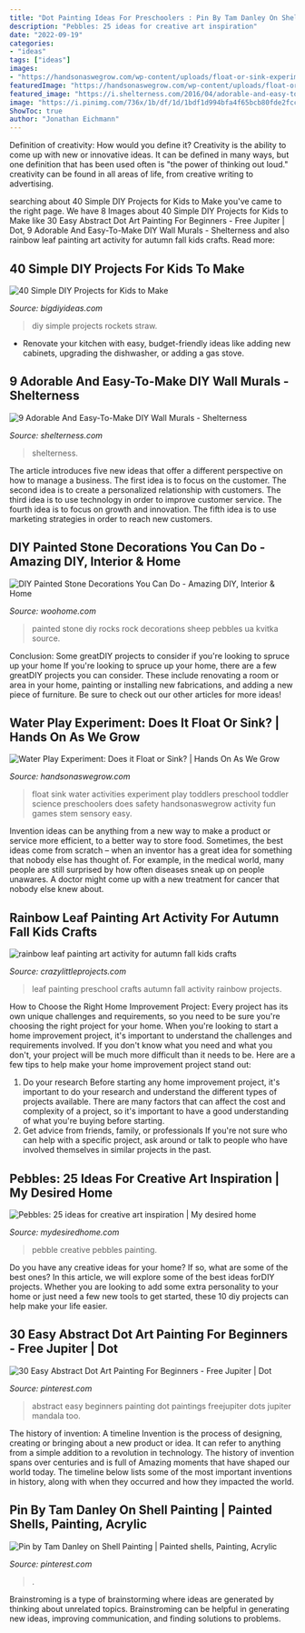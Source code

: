 ```yaml
---
title: "Dot Painting Ideas For Preschoolers : Pin By Tam Danley On Shell Painting"
description: "Pebbles: 25 ideas for creative art inspiration"
date: "2022-09-19"
categories:
- "ideas"
tags: ["ideas"]
images:
- "https://handsonaswegrow.com/wp-content/uploads/float-or-sink-experiment-1.jpg"
featuredImage: "https://handsonaswegrow.com/wp-content/uploads/float-or-sink-experiment-1.jpg"
featured_image: "https://i.shelterness.com/2016/04/adorable-and-easy-to-make-diy-wall-murals-3-750x1125.jpg"
image: "https://i.pinimg.com/736x/1b/df/1d/1bdf1d994bfa4f65bcb80fde2fcca34b.jpg"
ShowToc: true
author: "Jonathan Eichmann"
---
```



Definition of creativity: How would you define it?
Creativity is the ability to come up with new or innovative ideas. It can be defined in many ways, but one definition that has been used often is "the power of thinking out loud." creativity can be found in all areas of life, from creative writing to advertising.

	

		
searching about 40 Simple DIY Projects for Kids to Make you've came to the right page. We have 8 Images about 40 Simple DIY Projects for Kids to Make like 30 Easy Abstract Dot Art Painting For Beginners - Free Jupiter | Dot, 9 Adorable And Easy-To-Make DIY Wall Murals - Shelterness and also rainbow leaf painting art activity for autumn fall kids crafts. Read more:
		
    
## 40 Simple DIY Projects For Kids To Make

<img loading=lazy src="http://www.bigdiyideas.com/wp-content/uploads/2015/06/STRAW-ROCKETS.jpg" onerror="this.onerror=null;this.src='https://tse3.mm.bing.net/th?id=OIP.ABGnq94EkMfikPsLBJ_PIwHaKh&amp;pid=15.1';" alt="40 Simple DIY Projects for Kids to Make">

_Source: bigdiyideas.com_

>diy simple projects rockets straw. 

	

- Renovate your kitchen with easy, budget-friendly ideas like adding new cabinets, upgrading the dishwasher, or adding a gas stove.

    
## 9 Adorable And Easy-To-Make DIY Wall Murals - Shelterness

<img loading=lazy src="https://i.shelterness.com/2016/04/adorable-and-easy-to-make-diy-wall-murals-3-750x1125.jpg" onerror="this.onerror=null;this.src='https://tse3.mm.bing.net/th?id=OIP.krRNQvDXf445YRwiuHfAFwHaLH&amp;pid=15.1';" alt="9 Adorable And Easy-To-Make DIY Wall Murals - Shelterness">

_Source: shelterness.com_

>shelterness. 

	

The article introduces five new ideas that offer a different perspective on how to manage a business. The first idea is to focus on the customer. The second idea is to create a personalized relationship with customers. The third idea is to use technology in order to improve customer service. The fourth idea is to focus on growth and innovation. The fifth idea is to use marketing strategies in order to reach new customers.

    
## DIY Painted Stone Decorations You Can Do - Amazing DIY, Interior &amp; Home

<img loading=lazy src="http://www.woohome.com/wp-content/uploads/2017/12/diy-home-decor-ideas-with-painted-pebbles-rocks-12.jpg" onerror="this.onerror=null;this.src='https://tse2.mm.bing.net/th?id=OIP.2QXkt0kqtfUBTIaRRWnyFQHaLz&amp;pid=15.1';" alt="DIY Painted Stone Decorations You Can Do - Amazing DIY, Interior &amp; Home">

_Source: woohome.com_

>painted stone diy rocks rock decorations sheep pebbles ua kvitka source. 

	

Conclusion: Some greatDIY projects to consider if you're looking to spruce up your home
If you're looking to spruce up your home, there are a few greatDIY projects you can consider. These include renovating a room or area in your home, painting or installing new fabrications, and adding a new piece of furniture. Be sure to check out our other articles for more ideas!

    
## Water Play Experiment: Does It Float Or Sink? | Hands On As We Grow

<img loading=lazy src="https://handsonaswegrow.com/wp-content/uploads/float-or-sink-experiment-1.jpg" onerror="this.onerror=null;this.src='https://tse2.mm.bing.net/th?id=OIP.TF7DH58WRqParzH0QRxdLgHaLH&amp;pid=15.1';" alt="Water Play Experiment: Does it Float or Sink? | Hands On As We Grow">

_Source: handsonaswegrow.com_

>float sink water activities experiment play toddlers preschool toddler science preschoolers does safety handsonaswegrow activity fun games stem sensory easy. 

	

Invention ideas can be anything from a new way to make a product or service more efficient, to a better way to store food. Sometimes, the best ideas come from scratch – when an inventor has a great idea for something that nobody else has thought of. For example, in the medical world, many people are still surprised by how often diseases sneak up on people unawares. A doctor might come up with a new treatment for cancer that nobody else knew about.

    
## Rainbow Leaf Painting Art Activity For Autumn Fall Kids Crafts

<img loading=lazy src="https://crazylittleprojects.com/wp-content/uploads/2020/08/rainbow-leaf-painting-art-activity-for-autumn-fall-kids-crafts-preschool-198x300.jpg" onerror="this.onerror=null;this.src='https://tse3.mm.bing.net/th?id=OIP.AJ1bLGrSJ2olMnWTdrbekAAAAA&amp;pid=15.1';" alt="rainbow leaf painting art activity for autumn fall kids crafts">

_Source: crazylittleprojects.com_

>leaf painting preschool crafts autumn fall activity rainbow projects. 

	

How to Choose the Right Home Improvement Project: Every project has its own unique challenges and requirements, so you need to be sure you're choosing the right project for your home.
When you're looking to start a home improvement project, it's important to understand the challenges and requirements involved. If you don't know what you need and what you don't, your project will be much more difficult than it needs to be. Here are a few tips to help make your home improvement project stand out:
1. Do your research
Before starting any home improvement project, it's important to do your research and understand the different types of projects available. There are many factors that can affect the cost and complexity of a project, so it's important to have a good understanding of what you're buying before starting.
2. Get advice from friends, family, or professionals
If you're not sure who can help with a specific project, ask around or talk to people who have involved themselves in similar projects in the past.

    
## Pebbles: 25 Ideas For Creative Art Inspiration | My Desired Home

<img loading=lazy src="http://mydesiredhome.com/wp-content/uploads/2018/04/Pebble-art-ideas9.jpg" onerror="this.onerror=null;this.src='https://tse2.mm.bing.net/th?id=OIP.N2OnAAMcyzIMwMHgRFfKDgHaKa&amp;pid=15.1';" alt="Pebbles: 25 ideas for creative art inspiration | My desired home">

_Source: mydesiredhome.com_

>pebble creative pebbles painting. 

	

Do you have any creative ideas for your home? If so, what are some of the best ones? In this article, we will explore some of the best ideas forDIY projects. Whether you are looking to add some extra personality to your home or just need a few new tools to get started, these 10 diy projects can help make your life easier.

    
## 30 Easy Abstract Dot Art Painting For Beginners - Free Jupiter | Dot

<img loading=lazy src="https://i.pinimg.com/736x/1b/df/1d/1bdf1d994bfa4f65bcb80fde2fcca34b.jpg" onerror="this.onerror=null;this.src='https://tse3.mm.bing.net/th?id=OIP.9vQuMYibUhj-D6HXdTWbAwHaLH&amp;pid=15.1';" alt="30 Easy Abstract Dot Art Painting For Beginners - Free Jupiter | Dot">

_Source: pinterest.com_

>abstract easy beginners painting dot paintings freejupiter dots jupiter mandala too. 

	

The history of invention: A timeline
Invention is the process of designing, creating or bringing about a new product or idea. It can refer to anything from a simple addition to a revolution in technology. The history of invention spans over centuries and is full of Amazing moments that have shaped our world today. 
The timeline below lists some of the most important inventions in history, along with when they occurred and how they impacted the world.

    
## Pin By Tam Danley On Shell Painting | Painted Shells, Painting, Acrylic

<img loading=lazy src="https://i.pinimg.com/736x/81/ec/b9/81ecb96b74ca6bbaf213a2fa5dcdd31a.jpg" onerror="this.onerror=null;this.src='https://tse3.mm.bing.net/th?id=OIP.iIEhfK1ekKZ29LkzCr49wAHaJ3&amp;pid=15.1';" alt="Pin by Tam Danley on Shell Painting | Painted shells, Painting, Acrylic">

_Source: pinterest.com_

>. 

	

Brainstroming is a type of brainstorming where ideas are generated by thinking about unrelated topics. Brainstroming can be helpful in generating new ideas, improving communication, and finding solutions to problems.

